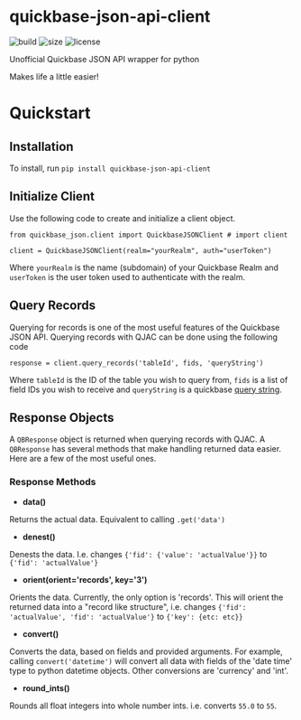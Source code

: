 # quickbase-json-api-client

![build](https://img.shields.io/github/workflow/status/robswc/quickbase-json-api-client/Python%20application?style=for-the-badge)
![size](https://img.shields.io/github/languages/code-size/robswc/quickbase-json-api-client?style=for-the-badge)
![license](https://img.shields.io/github/license/robswc/quickbase-json-api-client?style=for-the-badge)

Unofficial Quickbase JSON API wrapper for python

Makes life a little easier!

# Quickstart

## Installation
To install, run `pip install quickbase-json-api-client`

## Initialize Client
Use the following code to create and initialize a client object. 
```
from quickbase_json.client import QuickbaseJSONClient # import client

client = QuickbaseJSONClient(realm="yourRealm", auth="userToken")
```

Where `yourRealm` is the name (subdomain) of your Quickbase Realm and `userToken` is the user token used to authenticate
with the realm.

## Query Records
Querying for records is one of the most useful features of the Quickbase JSON API.  Querying records with QJAC can be done
using the following code

`response = client.query_records('tableId', fids, 'queryString')`

Where `tableId` is the ID of the table you wish to query from, `fids` is a list of field IDs you wish to receive and `queryString`
is a quickbase [query string](https://help.quickbase.com/api-guide/componentsquery.html).

## Response Objects

A `QBResponse` object is returned when querying records with QJAC.  A `QBResponse` has several methods that make
handling returned data easier.  Here are a few of the most useful ones.

### Response Methods

- **data()**

Returns the actual data.  Equivalent to calling `.get('data')` 

- **denest()**

Denests the data.  I.e. changes `{'fid': {'value': 'actualValue'}}` to `{'fid': 'actualValue'}`

- **orient(orient='records', key='3')**

Orients the data.  Currently, the only option is 'records'.  This will orient the returned data into a "record like structure", i.e. changes
`{'fid': 'actualValue', 'fid': 'actualValue'}` to `{'key': {etc: etc}}`

- **convert()**

Converts the data, based on fields and provided arguments.  For example, calling `convert('datetime')` will convert all data with fields
of the 'date time' type to python datetime objects.  Other conversions are 'currency' and 'int'.

- **round_ints()**

Rounds all float integers into whole number ints.  i.e. converts `55.0` to `55`.

